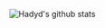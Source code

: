<!-- **hadyd/hadyd** is a ✨ _special_ ✨ repository because its `README.md` (this file) appears on your GitHub profile.  -->

![Hadyd's github stats](https://github-readme-stats.vercel.app/api?username=hadyd&show_icons=true&count_private=true&theme=dark)

<!-- ![Top Langs](https://github-readme-stats.vercel.app/api/top-langs/?username=hadyd&layout=compact) -->
